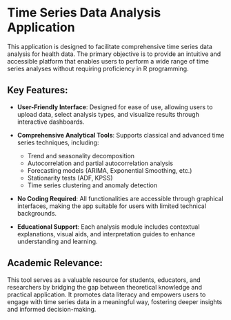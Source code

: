 # Time Series Data Analysis Application
This application is designed to facilitate comprehensive time series data analysis for health data. The primary objective is to provide an intuitive and accessible platform that enables users to perform a wide range of time series analyses without requiring proficiency in R programming.

## Key Features:
- **User-Friendly Interface**: Designed for ease of use, allowing users to upload data, select analysis types, and visualize results through interactive dashboards.

- **Comprehensive Analytical Tools**: Supports classical and advanced time series techniques, including:
    - Trend and seasonality decomposition
    - Autocorrelation and partial autocorrelation analysis
    - Forecasting models (ARIMA, Exponential Smoothing, etc.)
    - Stationarity tests (ADF, KPSS)
    - Time series clustering and anomaly detection
- **No Coding Required**: All functionalities are accessible through graphical interfaces, making the app suitable for users with limited technical backgrounds.
- **Educational Support**: Each analysis module includes contextual explanations, visual aids, and interpretation guides to enhance understanding and learning.

## Academic Relevance:
This tool serves as a valuable resource for students, educators, and researchers by bridging the gap between theoretical knowledge and practical application. It promotes data literacy and empowers users to engage with time series data in a meaningful way, fostering deeper insights and informed decision-making.

